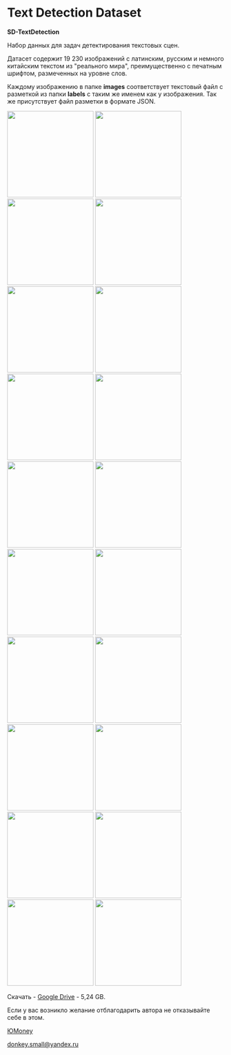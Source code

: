 # Text Detection Dataset

<b>SD-TextDetection</b>

Набор данных для задач детектирования текстовых сцен.

Датасет содержит 19 230 изображений с латинским, русским и немного китайским текстом из "реального мира", преимущественно с печатным шрифтом, размеченных на уровне слов.

Каждому изображению в папке <b>images</b> соответствует текстовый файл с разметкой из папки <b>labels</b> с таким же именем как у изображения.
Так же присутствует файл разметки в формате JSON.


<img src="https://user-images.githubusercontent.com/66531939/219589676-8d031575-65b5-4ce6-b71a-8a17ede1a806.jpg" width="200" height="200"> <img src="https://user-images.githubusercontent.com/66531939/219589797-edb2a56b-1861-49d3-ab3c-a060c8ecc590.jpg" width="200" height="200">
<img src="https://user-images.githubusercontent.com/66531939/219590050-81a08444-ad37-4416-8555-dfed7cc82287.jpg" width="200" height="200">
<img src="https://user-images.githubusercontent.com/66531939/219590093-02a61f8f-30f0-4280-bbbd-7e4b4e3b1a3a.jpg" width="200" height="200">
<img src="https://user-images.githubusercontent.com/66531939/219590174-2aebfc5f-3522-41eb-a09d-2bc41d731c4b.jpg" width="200" height="200">
<img src="https://user-images.githubusercontent.com/66531939/219590197-dd34d047-ab55-4eee-bc88-845729be58cc.jpg" width="200" height="200">
<img src="https://user-images.githubusercontent.com/66531939/219590247-78e73e33-7596-4066-8193-686a14209f4a.jpg" width="200" height="200">
<img src="https://user-images.githubusercontent.com/66531939/219590374-210c7abd-8e81-42eb-bc4f-99cca107f713.jpg" width="200" height="200">
<img src="https://user-images.githubusercontent.com/66531939/219590442-3f6afe0f-1fea-4c56-a12d-b74cdba3a957.jpg" width="200" height="200">
<img src="https://user-images.githubusercontent.com/66531939/219590666-05d13c17-2fb6-4d89-9cbb-08ea55a439c9.jpg" width="200" height="200">
<img src="https://user-images.githubusercontent.com/66531939/219590841-c82b32af-0f8f-4fea-b9d8-bef5d720cbcd.jpg" width="200" height="200">
<img src="https://user-images.githubusercontent.com/66531939/219932933-52e8be3d-cd04-4826-abc4-52d88c350b2d.jpg" width="200" height="200">
<img src="https://user-images.githubusercontent.com/66531939/219933017-44ba54f0-4639-48c3-91d6-e9cadb77836d.jpg" width="200" height="200">
<img src="https://user-images.githubusercontent.com/66531939/219933018-2d684f2b-b129-432f-aa2e-c25b573e86b8.jpg" width="200" height="200">
<img src="https://user-images.githubusercontent.com/66531939/219933019-e999af31-7512-45f4-9c64-3fff0da0fd4e.jpg" width="200" height="200">
<img src="https://user-images.githubusercontent.com/66531939/219933020-460d3694-0989-48ad-b5b5-d6cbdce47a9d.jpg" width="200" height="200">
<img src="https://user-images.githubusercontent.com/66531939/220335509-03b6b51a-c0e0-4bfa-8022-3eb8db553155.jpg" width="200" height="200">
<img src="https://user-images.githubusercontent.com/66531939/220335515-c8858944-d799-4a00-a724-49bd002a574b.jpg" width="200" height="200">
<img src="https://user-images.githubusercontent.com/66531939/220335517-3a4d88fc-3332-49a6-89e9-708f6c7ca426.jpg" width="200" height="200">
<img src="https://user-images.githubusercontent.com/66531939/220335519-e6b2a98b-ccd3-40ff-9d3b-26a000993c1b.jpg" width="200" height="200">


Скачать - <a href="https://drive.google.com/file/d/1TR-kmQH47u0WO91mwf3OhE5Ldpnmetjj/view?usp=share_link">Google Drive</a> - 5,24 GB.

Если у вас возникло желание отблагодарить автора не отказывайте себе в этом.

<a href="https://yoomoney.ru/to/4100118123680098">ЮMoney</a>

donkey.small@yandex.ru
